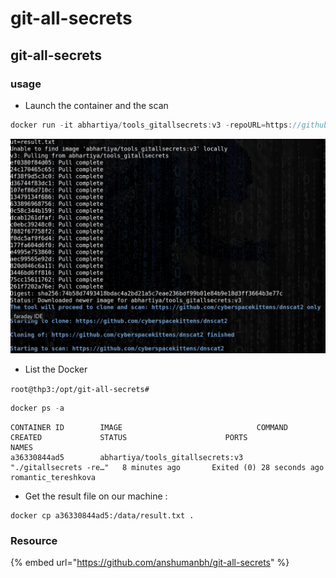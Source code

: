 # git-all-secrets

## git-all-secrets 

### usage

* Launch the container and the scan 

```csharp
docker run -it abhartiya/tools_gitallsecrets:v3 -repoURL=https://github.com/cyberspacekittens/dnscat2 -token=GITtokenValue -output=result.txt
```

![](../../../.gitbook/assets/cd989c0d41dc02366b19bf073e713917.png)

* List the Docker 

`root@thp3:/opt/git-all-secrets#` 

```csharp
docker ps -a
```

```text
CONTAINER ID        IMAGE                              COMMAND                  CREATED             STATUS                      PORTS               NAMES
a36330844ad5        abhartiya/tools_gitallsecrets:v3   "./gitallsecrets -re…"   8 minutes ago       Exited (0) 28 seconds ago                       romantic_tereshkova
```

* Get the result file on our machine :

```text
docker cp a36330844ad5:/data/result.txt .
```

### Resource

{% embed url="https://github.com/anshumanbh/git-all-secrets" %}

